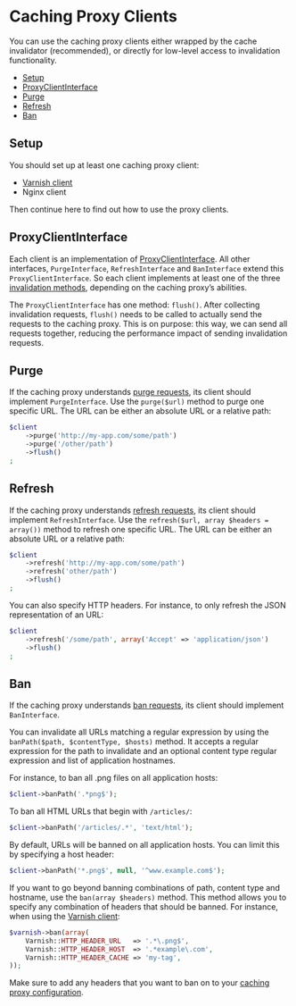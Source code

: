 Caching Proxy Clients
=====================

You can use the caching proxy clients either wrapped by the cache invalidator
(recommended), or directly for low-level access to invalidation functionality.

* [Setup](#setup)
* [ProxyClientInterface](#proxyclientinterface)
* [Purge](#purge)
* [Refresh](#refresh)
* [Ban](#ban)

Setup
-----

You should set up at least one caching proxy client:

* [Varnish client](varnish-client.md)
* Nginx client

Then continue here to find out how to use the proxy clients.

ProxyClientInterface
-------------------

Each client is an implementation of [ProxyClientInterface](../src/ProxyClient/ProxyClientInterface.php).
All other interfaces, `PurgeInterface`, `RefreshInterface` and `BanInterface`
extend this `ProxyClientInterface`. So each client implements at least one of
the three [invalidation methods](invalidation-introduction.md#invalidation-methods),
depending on the caching proxy’s abilities.

The `ProxyClientInterface` has one method: `flush()`. After collecting
invalidation requests, `flush()` needs to be called to actually send the
requests to the caching proxy. This is on purpose: this way, we can send
all requests together, reducing the performance impact of sending invalidation
requests.

Purge
-----

If the caching proxy understands [purge requests](invalidation-introduction.md#purge),
its client should implement `PurgeInterface`. Use the `purge($url)` method to
purge one specific URL. The URL can be either an absolute URL or a relative
path:

```php
$client
    ->purge('http://my-app.com/some/path')
    ->purge('/other/path')
    ->flush()
;
```

Refresh
-------

If the caching proxy understands [refresh requests](invalidation-introduction.md#refresh),
its client should implement `RefreshInterface`. Use the
`refresh($url, array $headers = array())` method to refresh one specific
URL. The URL can be either an absolute URL or a relative path:

```php
$client
    ->refresh('http://my-app.com/some/path')
    ->refresh('other/path')
    ->flush()
;
```

You can also specify HTTP headers. For instance, to only refresh the JSON
representation of an URL:

```php
$client
    ->refresh('/some/path', array('Accept' => 'application/json')
    ->flush()
;
```

Ban
---

If the caching proxy understands [ban requests](invalidation-introduction.md#ban),
its client should implement `BanInterface`.

You can invalidate all URLs matching a regular expression by using the
`banPath($path, $contentType, $hosts)` method. It accepts a regular expression
for the path to invalidate and an optional content type regular expression and
list of application hostnames.

For instance, to ban all .png files on all application hosts:

```php
$client->banPath('.*png$');
```

To ban all HTML URLs that begin with `/articles/`:

```php
$client->banPath('/articles/.*', 'text/html');
```

By default, URLs will be banned on all application hosts. You can limit this by
specifying a host header:

```php
$client->banPath('*.png$', null, '^www.example.com$');
```

If you want to go beyond banning combinations of path, content type and hostname,
use the `ban(array $headers)` method. This method allows you to specify any
combination of headers that should be banned. For instance, when using the
[Varnish client](varnish-client.md):

```php
$varnish->ban(array(
    Varnish::HTTP_HEADER_URL   => '.*\.png$',
    Varnish::HTTP_HEADER_HOST  => '.*example\.com',
    Varnish::HTTP_HEADER_CACHE => 'my-tag',
));
```

Make sure to add any headers that you want to ban on to your
[caching proxy configuration](proxy-configuration.md).

